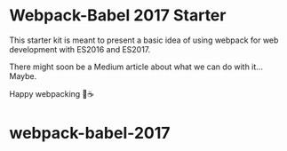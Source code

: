 # Webpack-Babel 2017 Starter

This starter kit is meant to present a basic idea of using webpack for web development with ES2016 and ES2017. 

There might soon be a Medium article about what we can do with it... Maybe.

Happy webpacking 🍩☕

# webpack-babel-2017
